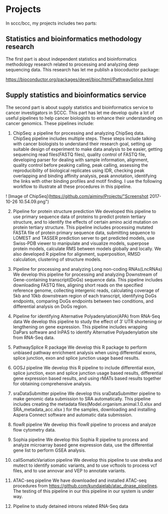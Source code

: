 # Projects

In sccc/bcc, my projects includes two parts:

## Statistics and bioinformatics methodology research 
The first part is about independent statistics and bioinformatics methodology research related to processing and analyzing deep sequencing data. This research has let me publish a biocoductor package:

https://bioconductor.org/packages/devel/bioc/html/PathwaySplice.html

## Supply statistics and bioinformatics service
The second part is about supply statistics and bioinformatics service to cancer investigators in SCCC. This part has let me develop quite a lot of useful pipelines to help cancer biologists to enhance their understanding on cancer genomics. These pipelines include:

1.	ChipSeq: a pipeline for processing and analyzing ChipSeq data.  ChipSeq pipeline includes multiple steps. These steps include talking with cancer biologists to understand their research goal, setting up suitable design of experiment to make data analysis to be easier, getting sequencing read files(FASTQ files), quality control of FASTQ file, developing parser for dealing with sample information, alignment, quality control before peaking calling, peak calling, assessing the reproducibility of biological replicates using IDR, checking peak overlapping and binding affinity analysis, peak annotation, identifying the links with other binding profiles and motif finding. I use the following workflow to illustrate all these procedures in this pipeline.

! [Image of ChipSeq](https://github.com/aiminy/Projects/"Screenshot 2017-10-26 10.54.09.png")

2.	Pipeline for protein structure prediction
We developed this pipeline to use primary sequence data of proteins to predict protein tertiary structure, and to identify the effects of certain amino acid mutation on protein tertiary structure. This pipeline includes processing mutated FASTA file of protein primary sequence data, submitting sequence to LOMEST and TASSER prediction server to get predicted models, use Swiss-PDB viewer to manipulate and visualize models, superpose protein models, calculate RMS between models globally and locally. We also developed R pipeline for alignment, superposition, RMSD calculation, clustering of structure models.

3.	Pipeline for processing and analyzing Long non-coding RNAs(LncRNAs)
We develop this pipeline for processing and analyzing Downstream of Gene-containing transcript(DoGs) sequence data. This pipeline includes downloading FASTQ files, aligning short reads on the specified reference genome, collecting intergenic reads, calculating coverage of 5kb and 10kb downstream region of each transcript, identifying DoGs endpoints, comparing DoGs endpoints between two conditions, and differential analysis on DoGs region.

4.	Pipeline for identifying Alternative Polyadenylation(APA) from RNA-Seq data
We develop this pipeline to study the effect of 3′ UTR shortening or lengthening on gene expression. This pipeline includes wrapping DaPars software and InPAS to identify Alternative Polyadenylation site from RNA-Seq data.


5.	PathwaySplice R package
We develop this R package to perform unbiased pathway enrichment analysis when using differential exons, splice junction, exon and splice junction usage based results.

6.	GOSJ pipeline
We develop this R pipeline to include differential exon, splice junction, exon and splice junction usage based results, differential gene expression based results, and using rMATs based results together for obtaining comprehensive analysis.

7.	sraDataSubmitter pipeline
We develop this sraDataSubmitter pipeline to make genomic data submission to SRA automatically. This pipeline includes creating the metadata files(Model.organism.animal.1.0.xlsx and SRA_metadata_acc.xlsx ) for the samples, downloading and installing Aspera Connect software and automatic data submission.

8.	flowR pipeline
We develop this flowR pipeline to process and analyze flow cytometry data.

9.	Sophia pipeline
We develop this Sophia R pipeline to process and analyze microarray based gene expression data, use the differential gene list to perform GSEA analysis.

10.	callSomaticVariation pipeline
We develop this pipeline to use strelka and mutect to identify somatic variants, and to use vcftools to process vcf files, and to use annovar and VEP to annotate variants.    

11.	ATAC-seq pipeline
We have downloaded and installed ATAC-seq procedures from https://github.com/kundajelab/atac_dnase_pipelines. The testing of this pipeline in our this pipeline in our system is under way.

12. Pipeline to study detained introns related RNA-Seq data
